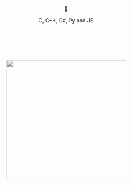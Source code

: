 <div align=center>
  <p>🎀</p>
  <p>C, C++, C#, Py and JS</p>
  </br></br></br></br></br>
  <img src="https://github.com/KurmaIU/KurmaIU/blob/main/images/w2n81iqx37p51.gif?raw=true" width=325>
</div>
